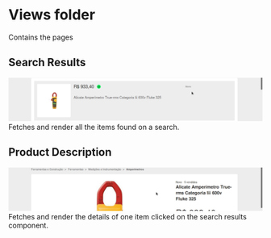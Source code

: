 # Views folder

Contains the pages

## Search Results

![search bar preview](../../../docs/search-results.gif)
Fetches and render all the items found on a search.

## Product Description

![search bar preview](../../../docs/product-description.gif)
Fetches and render the details of one item clicked on the search results component.
